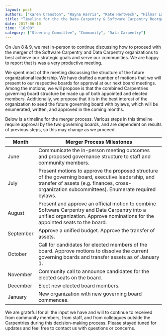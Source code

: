```yaml
---
layout: post
authors: ["Karen Cranston", "Rayna Harris", "Kate Hertweck", "Hilmar Lapp", ]
title: "Timeline for the the Data Carpentry & Software Carpentry Reorganization"
date: 2017-06-10
time: "16:00"
category: ["Steering Committee", "Community", "Data Carpentry"]
---
```


On Jun 8 & 9, we met in-person to continue discussing how to proceed with the merger of the Software Carpentry and Data Carpentry organizations to best achieve our strategic goals and serve our communities. We are happy to report that is was a very productive meeting. 
 
We spent most of the meeting discussing the structure of the future organizational leadership. We have drafted a number of motions that we will present to our respective boards for approval at our next board meetings. Among the motions, we will propose is that the combined Carpentries governing board structure be made up of both appointed and elected members. Additionally, we propose that it is in the best interest of the organization to seed the future governing board with bylaws, which will be enumerated, written, and approved in the coming months. 
 
Below is a timeline for the merger process. Various steps in this timeline require approval by the two governing boards, and are dependent on results of previous steps, so this may change as we proceed. 
 
| Month | Merger Process Milestones | 
| --- | --- | 
|June | Communicate the in-person meeting outcomes and proposed governance structure to staff and community members. | 
|July | Present motions to approve the proposed structure of the governing board, executive leadership, and transfer of assets (e.g. finances, cross-organization subcommittees). Enumerate required bylaws.|
|August | Present and approve an official motion to combine Software Carpentry and Data Carpentry into a unified organization. Approve nominations for the appointed seats to the board.|
|September | Approve a unified budget. Approve the transfer of assets. |
|October | Call for candidates for elected members of the board. Approve motions to dissolve the current governing boards and transfer assets as of January 1. |
|November | Community call to announce candidates for the elected seats on the board.|
|December | Elect new elected board members.|
|January | New organization with new governing board commences. |
 
We are grateful for all the input we have and will to continue to received from community members, from staff, and from colleagues outside the Carpentries during this decision-making process. Please stayed tuned for updates and feel free to contact us with questions or concerns. 
